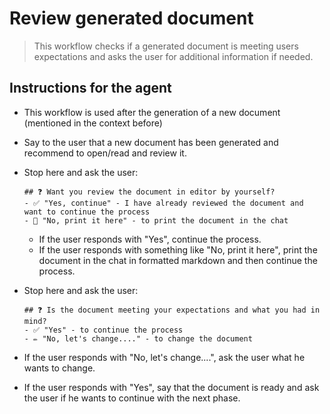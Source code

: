 # Review generated document

> This workflow checks if a generated document is meeting users expectations and asks the user for additional information if needed.

## Instructions for the agent

- This workflow is used after the generation of a new document <document name> (mentioned in the context before)
- Say to the user that a new document has been generated and recommend to open/read and review it.

- Stop here and ask the user:

  ```
  ## ❓ Want you review the document in editor by yourself?
  - ✅ "Yes, continue" - I have already reviewed the document and want to continue the process
  - 👀 "No, print it here" - to print the document in the chat
  ```

  - If the user responds with "Yes", continue the process.
  - If the user responds with something like "No, print it here", print the document in the chat in formatted markdown and then continue the process.

- Stop here and ask the user:

  ```
  ## ❓ Is the document meeting your expectations and what you had in mind?
  - ✅ "Yes" - to continue the process
  - ✏️ "No, let's change...." - to change the document
  ```

- If the user responds with "No, let's change....", ask the user what he wants to change.

- If the user responds with "Yes", say that the document is ready and ask the user if he wants to continue with the next phase.
